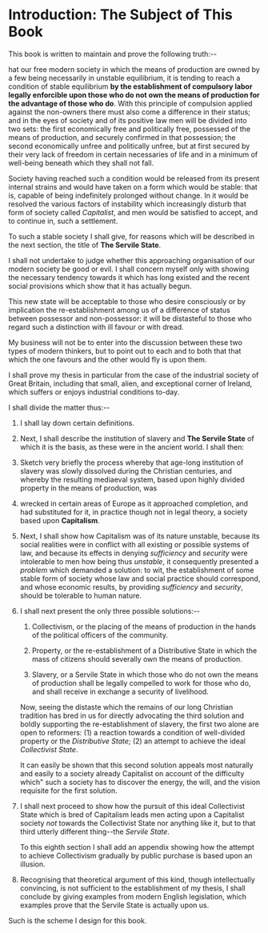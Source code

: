 # Introduction: The Subject of This Book

This book is written to maintain and prove the following truth:--

hat our free modern society in which the means of production are owned by a few being necessarily in unstable equilibrium, it is tending to reach a condition of stable equilibrium **by the establishment of compulsory labor legally enforcible upon those who do not own the means of production for the advantage of those who do**. With this principle of compulsion applied against the non-owners there must also come a difference in their status; and in the eyes of society and of its positive law men will be divided into two sets: the first economically free and politically free, possessed of the means of production, and securely confirmed in that possession; the second economically unfree and politically unfree, but at first secured by their very lack of freedom in certain necessaries of life and in a minimum of well-being beneath which they shall not fall.

Society having reached such a condition would be released from its present internal strains and would have taken on a form which would be stable: that is, capable of being indefinitely prolonged without change. In it would be resolved the various factors of instability which increasingly disturb that form of society called *Capitalist*, and men would be satisfied to accept, and to continue in, such a settlement.

To such a stable society I shall give, for reasons which will be described in the next section, the title of **The Servile State**.

I shall not undertake to judge whether this approaching organisation of our modern society be good or evil. I shall concern myself only with showing the necessary tendency towards it which has long existed and the recent social provisions which show that it has actually begun.

This new state will be acceptable to those who desire consciously or by implication the re-establishment among us of a difference of status between possessor and non-possessor: it will be distasteful to those who regard such a distinction with ill favour or with dread.

My business will not be to enter into the discussion between these two types of modern thinkers, but to point out to each and to both that that which the one favours and the other would fly is upon them.

I shall prove my thesis in particular from the case of the industrial society of Great Britain, including that small, alien, and exceptional corner of Ireland, which suffers or enjoys industrial conditions to-day.

I shall divide the matter thus:--

1. I shall lay down certain definitions.

2. Next, I shall describe the institution of slavery and **The Servile State** of which it is the basis, as these were in the ancient world. I shall then:

3. Sketch very briefly the process whereby that age-long institution of slavery was slowly dissolved during the Christian centuries, and whereby the resulting mediaeval system, based upon highly divided property in the means of production, was

4. wrecked in certain areas of Europe as it approached completion, and had substituted for it, in practice though not in legal theory, a society based upon **Capitalism**.

5. Next, I shall show how Capitalism was of its nature unstable, because its social realities were in conflict with all existing or possible systems of law, and because its effects in denying *sufficiency* and *security* were intolerable to men  how being thus *unstable*, it consequently presented a *problem* which demanded a solution: to wit, the establishment of some stable form of society whose law and social practice should correspond, and whose economic results, by providing *sufficiency* and *security*, should be tolerable to human nature.

6. I shall next present the only three possible solutions:--

    1. Collectivism, or the placing of the means of production in the hands of the political officers of the community.

    2. Property, or the re-establishment of a Distributive State in which the mass of citizens should severally own the means of production.

    3. Slavery, or a Servile State in which those who do not own the means of production shall be legally compelled to work for those who do, and shall receive in exchange a security of livelihood.

    Now, seeing the distaste which the remains of our long Christian tradition has bred in us for directly advocating the third solution and boldly supporting the re-establishment of slavery, the first two alone are open to reformers: (1) a reaction towards a condition of well-divided property or the *Distributive State*; (2) an attempt to achieve the ideal *Collectivist State*.

    It can easily be shown that this second solution appeals most naturally and easily to a society already Capitalist on account of the difficulty which" such a society has to discover the energy, the will, and the vision requisite for the first solution.

7. I shall next proceed to show how the pursuit of this ideal Collectivist State which is bred of Capitalism leads men acting upon a Capitalist society *not* towards the Collectivist State nor anything like it, but to that third utterly different thing--the *Servile State*.

    To this eighth section I shall add an appendix showing how the attempt to achieve Collectivism gradually by public purchase is based upon an illusion.

8. Recognising that theoretical argument of this kind, though intellectually convincing, is not sufficient to the establishment of my thesis, I shall conclude by giving examples from modern English legislation, which examples prove that the Servile State is actually upon us.

Such is the scheme I design for this book.
